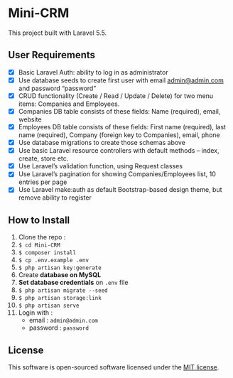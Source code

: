 # Mini-CRM

This project built with Laravel 5.5.

## User Requirements

* [x] Basic Laravel Auth: ability to log in as administrator
* [x] Use database seeds to create first user with email admin@admin.com and password “password”
* [x] CRUD functionality (Create / Read / Update / Delete) for two menu items: Companies and Employees.
* [x] Companies DB table consists of these fields: Name (required), email, website
* [x] Employees DB table consists of these fields: First name (required), last name (required), Company (foreign key to Companies), email, phone
* [x] Use database migrations to create those schemas above
* [x] Use basic Laravel resource controllers with default methods – index, create, store etc.
* [x] Use Laravel’s validation function, using Request classes
* [x] Use Laravel’s pagination for showing Companies/Employees list, 10 entries per page
* [x] Use Laravel make:auth as default Bootstrap-based design theme, but remove ability to register

## How to Install

1. Clone the repo : 
2. `$ cd Mini-CRM`
3. `$ composer install`
4. `$ cp .env.example .env`
5. `$ php artisan key:generate`
6. Create **database on MySQL** 
7. **Set database credentials** on `.env` file
8. `$ php artisan migrate --seed`
9. `$ php artisan storage:link`
10. `$ php artisan serve`
11. Login with :
    - email : `admin@admin.com`
    - password : `password`

## License

This software is open-sourced software licensed under the [MIT license](LICENSE).
